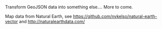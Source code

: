 Transform GeoJSON data into something else.... More to come.

Map data from Natural Earth, see https://github.com/nvkelso/natural-earth-vector and http://naturalearthdata.com/